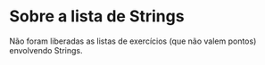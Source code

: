 # Sobre a lista de Strings

Não foram liberadas as listas de exercícios (que não valem pontos) envolvendo Strings.